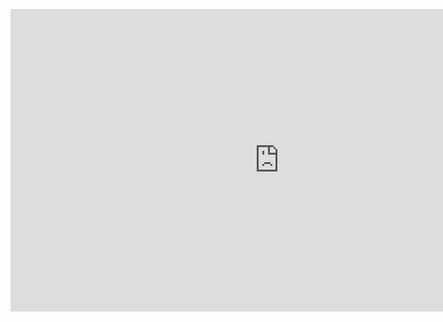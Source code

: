 <figure data-ke-type="video" data-ke-style="alignCenter" data-video-host="kakaotv" data-video-url="https://tv.kakao.com/v/448762965" data-video-thumbnail="https://scrap.kakaocdn.net/dn/9Q27u/hyWOjnej6k/T6KBWKFpzZQD4keSMlIHAk/img.jpg?width=1920&amp;height=1080&amp;face=0_0_1920_1080,https://scrap.kakaocdn.net/dn/dfJLTr/hyWOk0JPHL/yDhlGqTXXBWRsU9oHWQgyk/img.jpg?width=1920&amp;height=1080&amp;face=0_0_1920_1080" data-video-width="860" data-video-height="484" data-video-origin-width="860" data-video-origin-height="484" data-ke-mobilestyle="widthContent" data-video-play-service="daum_tistory" data-original-url="" data-video-title=""><iframe src="https://play-tv.kakao.com/embed/player/cliplink/448762965?service=daum_tistory" width="860" height="484" frameborder="0" allowfullscreen="true"></iframe>
<figcaption style="display: none;"></figcaption>
</figure>
<p style="color: #333333; text-align: start;" data-ke-size="size16">&nbsp;</p>